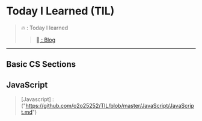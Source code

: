 # Today I Learned (TIL)

>🔥  :  Today I learned 
>>📗[ : Blog](https://velog.io/@pen9508901)

<hr/>

## Basic CS Sections

## JavaScript
>    [Javascript] : ("https://github.com/o2o25252/TIL/blob/master/JavaScript/JavaScript.md")
     

